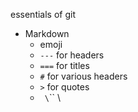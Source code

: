 essentials of git

* Markdown
  * emoji
  * `---` for headers
  * `===` for titles
  * `#` for various headers
  * `>` for quotes
  * ` \`\`\` \
